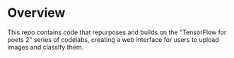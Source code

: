 # Overview

This repo contains code that repurposes and builds on the "TensorFlow for poets 2" series of codelabs, creating a web interface for users to upload images and classify them. 



